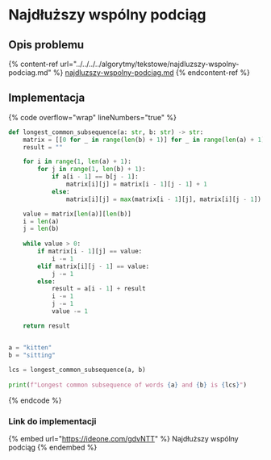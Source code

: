 # Najdłuższy wspólny podciąg

## Opis problemu

{% content-ref url="../../../../algorytmy/tekstowe/najdluzszy-wspolny-podciag.md" %}
[najdluzszy-wspolny-podciag.md](../../../../algorytmy/tekstowe/najdluzszy-wspolny-podciag.md)
{% endcontent-ref %}

## Implementacja

{% code overflow="wrap" lineNumbers="true" %}
```python
def longest_common_subsequence(a: str, b: str) -> str:
    matrix = [[0 for _ in range(len(b) + 1)] for _ in range(len(a) + 1)]
    result = ""

    for i in range(1, len(a) + 1):
        for j in range(1, len(b) + 1):
            if a[i - 1] == b[j - 1]:
                matrix[i][j] = matrix[i - 1][j - 1] + 1
            else:
                matrix[i][j] = max(matrix[i - 1][j], matrix[i][j - 1])

    value = matrix[len(a)][len(b)]
    i = len(a)
    j = len(b)
    
    while value > 0:
        if matrix[i - 1][j] == value:
            i -= 1
        elif matrix[i][j - 1] == value:
            j -= 1
        else:
            result = a[i - 1] + result
            i -= 1
            j -= 1
            value -= 1

    return result


a = "kitten"
b = "sitting"
    
lcs = longest_common_subsequence(a, b)
    
print(f"Longest common subsequence of words {a} and {b} is {lcs}")
```
{% endcode %}

### Link do implementacji

{% embed url="https://ideone.com/gdvNTT" %}
Najdłuższy wspólny podciąg
{% endembed %}
